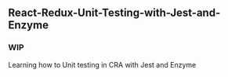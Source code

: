 ## React-Redux-Unit-Testing-with-Jest-and-Enzyme

### WIP

Learning how to Unit testing in CRA with Jest and Enzyme
